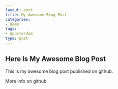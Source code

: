```yaml
---
layout: post
title: My Awesome Blog Post
categories:
- Demo
tags:
- Appsterdam
type: post
---
```


## Here Is My Awesome Blog Post

This is my awesome blog post published on github.

More info on github.

